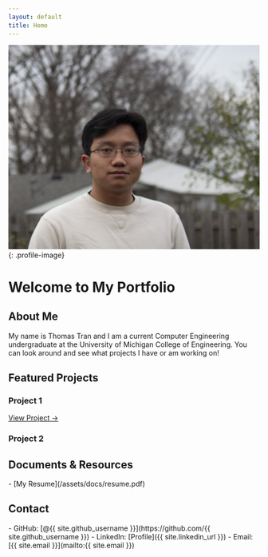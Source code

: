 ```yaml
---
layout: default
title: Home
---
```


![Profile Picture](/assets/images/ttrannEdit1.JPG){: .profile-image}

# Welcome to My Portfolio

## About Me
<div class="featured-content">
 My name is Thomas Tran and I am a current Computer Engineering undergraduate at the University of Michigan College of Engineering. You can look around and see what projects I have or am working on!
</div>

## Featured Projects

<div class="project-container">
  <div class="featured-content">
    <h3>Project 1</h3>
    <a href="[project link]" class="custom-link">View Project →</a>
  </div>

  <div class="featured-content">
    <h3>Project 2</h3>
  </div>
</div>

## Documents & Resources
<div class="document-container">
  - [My Resume](/assets/docs/resume.pdf)
</div>

## Contact
<div class="featured-content">
  - GitHub: [@{{ site.github_username }}](https://github.com/{{ site.github_username }})
  - LinkedIn: [Profile]({{ site.linkedin_url }})
  - Email: [{{ site.email }}](mailto:{{ site.email }})
</div>
